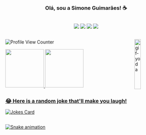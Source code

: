 <div align="center"><h3>Olá, sou a Simone Guimarães! ☕</h3></div><br>
 
<div align="center"> 
  <a href="https://www.linkedin.com/in/simone-guimaraes" target="_blank"><img src="https://img.shields.io/badge/-LinkedIn-%230077B5?style=for-the-badge&logo=linkedin&logoColor=white" target="_blank"></a> 
  <a href="https://instagram.com/simonefguima" target="_blank"><img src="https://img.shields.io/badge/-Instagram-%23E4405F?style=for-the-badge&logo=instagram&logoColor=white" target="_blank"></a>
 <a href="https://www.youtube.com/channel/UCC3Nv7RVxqC7VF_dn7gAq-g" target="_blank"><img src="https://img.shields.io/badge/YouTube-FF0000?style=for-the-badge&logo=youtube&logoColor=white" target="_blank"></a>
 <a href = "mailto:simoneguimaraes11@gmail.com"><img src="https://img.shields.io/badge/-Gmail-%23333?style=for-the-badge&logo=gmail&logoColor=white" target="_blank"></a> 
</div>

##

<div>
    
  <img align="right" alt="gif-yoda" src="https://media4.giphy.com/media/S3PBXqHjKL9GZhK2Yv/giphy.gif?cid=790b76116a30bf5d65cdcf499f84645015d366a15eb2704b&rid=giphy.gif&ct=g" style="width: 20%;">
  
   ![Profile View Counter](https://komarev.com/ghpvc/?username=simoneguimaraes)
  
  
  <a href="https://github.com/simoneguimaraes">
  <img height="120em" src="https://github-readme-stats.vercel.app/api?username=simoneguimaraes&show_icons=true&theme=radical&include_all_commits=true&count_private=true"/>
    
  <img height="120em" src="https://github-readme-stats.vercel.app/api/top-langs/?username=simoneguimaraes&layout=compact&langs_count=7&theme=radical"/>
    
</div>
 
  ##
  
<div>  
  
  ### 😂 Here is a random joke that'll make you laugh!
  ![Jokes Card](https://readme-jokes.vercel.app/api)
  
</div>
  
   ##
  
<div>
  
  ![Snake animation](https://github.com/simoneguimaraes/simoneguimaraes/blob/output/github-contribution-grid-snake.svg)
    
</div>
